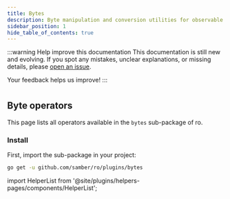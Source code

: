 ```yaml
---
title: Bytes
description: Byte manipulation and conversion utilities for observable streams.
sidebar_position: 1
hide_table_of_contents: true
---
```


:::warning Help improve this documentation
This documentation is still new and evolving. If you spot any mistakes, unclear explanations, or missing details, please [open an issue](https://github.com/samber/ro/issues).

Your feedback helps us improve!
:::

#
## Byte operators

This page lists all operators available in the `bytes` sub-package of ro.

### Install

First, import the sub-package in your project:

```bash
go get -u github.com/samber/ro/plugins/bytes
```

import HelperList from '@site/plugins/helpers-pages/components/HelperList';

<HelperList 
  type="plugin"
  category="bytes"
/>
